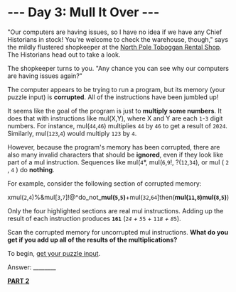 # --- Day 3: Mull It Over ---

"Our computers are having issues, so I have no idea if we have any Chief Historians in stock! You're welcome to check the warehouse, though," says the mildly flustered shopkeeper at the [North Pole Toboggan Rental Shop](https://adventofcode.com/2020/day/2). The Historians head out to take a look.

The shopkeeper turns to you. "Any chance you can see why our computers are having issues again?"

The computer appears to be trying to run a program, but its memory (your puzzle input) is **corrupted**. All of the instructions have been jumbled up!

It seems like the goal of the program is just to **multiply some numbers**. It does that with instructions like mul(X,Y), where X and Y are each `1`-`3` digit numbers. For instance, mul(`44`,`46`) multiplies `44` by `46` to get a result of `2024`. Similarly, mul(`123`,`4`) would multiply `123` by `4`.

However, because the program's memory has been corrupted, there are also many invalid characters that should be **ignored**, even if they look like part of a mul instruction. Sequences like mul(`4`*, mul(`6`,`9`!, ?(`12`,`34`), or mul ( `2` , `4` ) do **nothing**.

For example, consider the following section of corrupted memory:

xmul(`2`,`4`)%&mul[`3`,`7`]!@^do_not_**mul(`5`,`5`)**+mul(`32`,`64`]then(**mul(`11`,`8`)mul(`8`,`5`)**)

Only the four highlighted sections are real mul instructions. Adding up the result of each instruction produces **`161`** (`2`*`4` + `5`*`5` + `11`*`8` + `8`*`5`).

Scan the corrupted memory for uncorrupted mul instructions. **What do you get if you add up all of the results of the multiplications?**

To begin, [get your puzzle input](./challenge_1.txt).

Answer: ________

[**PART 2**](./challenge_2.md)